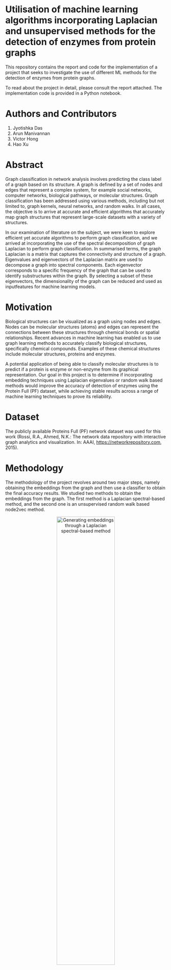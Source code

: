 # Utilisation of machine learning algorithms incorporating Laplacian and unsupervised methods for the detection of enzymes from protein graphs
This repository contains the report and code for the implementation of a project that seeks to investigate the use of different ML methods for the detection of enzymes from protein graphs. 

To read about the project in detail, please consult the report attached. The implementation code is provided in a Python notebook.

# Authors and Contributors
1. Jyotishka Das
2. Arun Manivannan
3. Victor Hong
4. Hao Xu

# Abstract
Graph classification in network analysis involves predicting the class label of a graph based on its structure. A graph is defined by a set of nodes and edges that represent a complex
system, for example social networks, computer networks, biological pathways, or molecular structures. Graph classification has been addressed using various methods, including but not limited to, graph kernels, neural networks, and random walks. In all cases, the objective is to arrive at accurate and efficient algorithms that accurately map graph structures that represent large-scale datasets with a variety of
structures. 

In our examination of literature on the subject, we were keen to explore efficient yet accurate algorithms to perform graph classification, and we arrived at incorporating the use of the spectral decomposition of graph Laplacian to perform graph classification. In summarised terms, the graph Laplacian is a matrix that captures the connectivity and structure of a graph. Eigenvalues and eigenvectors of the Laplacian matrix are used to decompose a graph into spectral components. Each eigenvector corresponds to a specific frequency of the graph that can be used to identify substructures within the
graph. By selecting a subset of these eigenvectors, the dimensionality of the graph can be reduced and used as inputfeatures for machine learning models.

# Motivation
Biological structures can be visualized as a graph using nodes and edges. Nodes can be molecular structures (atoms) and edges can represent the connections between these structures through chemical bonds or spatial relationships. Recent advances in machine learning has enabled us to use graph learning methods to accurately classify biological structures, specifically chemical compounds. Examples of these chemical structures include molecular structures, proteins and enzymes.

A potential application of being able to classify molecular structures is to predict if a protein is enzyme or non-enzyme from its graphical representation. Our goal in this project is to determine if incorporating embedding techniques using Laplacian eigenvalues or random walk based methods would improve the accuracy of detection of enzymes using the Protein Full (PF) dataset, while achieving stable results across a range of machine learning techniques to prove its reliability.

# Dataset
The publicly available Proteins Full (PF) network dataset was used for this work (Rossi, R.A., Ahmed, N.K.: The network data repository
with interactive graph analytics and visualization. In: AAAI, https://networkrepository.com, 2015).

# Methodology
The methodology of the project revolves around two major steps, namely obtaining the embeddings from the graph and then use a classifier to obtain the final accuracy results. We studied two methods to obtain the embeddings from the graph. The first method is a Laplacian spectral-based method, and the second one is an unsupervised random walk based node2vec method.

<div align="center">
<img src="https://github.com/dasjyotishka/Utilisation-of-machine-learning-algorithms-for-the-detection-of-enzymes-from-protein-graphs/assets/55792433/008f290f-df5a-4881-901e-9cb31b6a60aa" alt="Generating embeddings through a Laplacian spectral-based method" width="60%">
   <p><b>Figure 1. Generating embeddings through a Laplacian spectral-based method</b></p>
</div>

# Results
A comparison of the classification accuracy obtained using different approaches are tabulated in Table 1. The rows headers of the table correspond to the algirithms used to generate the embeddings while the column headers correspond to the choice of the machine learning classifier.

  #### Table 1. Comparison of the classification accuracy obtained using different approaches

| Model         | Laplacian Eigenvalues | Node2vec Embeddings |
|---------------|----------|-----------------------|
| Random Forest | 0.75     | 0.68                  | 
| XGBoost       | 0.72     | 0.67                  |     
| CatBoost      | 0.73     | 0.69                  |                     
| SVM           | 0.75     | 0.69                  |                     
| LightGBM      | 0.73     | 0.66                  |                     


We have tried to benchmark our model for the detection of enzymes from protein graphs against many recent state-ofthe- arts deep learning models utilising Graph neural network methods on the same Protein Full (PF) dataset in Table 2. 

  #### Table 2. Comparison of the performance of the classification accuracy with recent “deep learning" based graphical models on the Protein Full dataset
  | Algorithm                                          | Accuracy | Reference               |
|----------------------------------------------------|----------|-------------------------|
| Graph Isomorphism Network (GIN)                    | 0.84     | Xu et al.      |
| Deep Graph Convolutional Neural Network (DGCNN)    | 0.81     | Zhang et al.     |
| Graph Convolutional Network (GCN)                  | 0.76     | Kipf & Welling.  |
| Graph Attention Network (GAT)                      | 0.75     | Velickovic et al.|
| Laplacian embeddings with Random Forest/SVM        | 0.75     | Proposed Method         |

  
  The proposed method gives comparable performance in terms of accuracy when compared with a Graph Attention Network (GAN) or a Graph Convolutional Network (GCN), whereas more complex methods like Graph Isomorphism Network (GIN) or Deep Graph Convolutional Neural Network (DGCNN) gives a better classification accuracy. On the contrary, these deep networks take huge computation time to train their networks.We were unable to find a comparison of the time taken to train the models in the available literatures as a means of benchmarking, but available literatures show that these deep learning algorithms take considerable time for training owing to the repeated number of trials to arrive at the right set of hyperparameters. Also, these deeper networks extract the embeddings from the graph automatically, and as such it puts a question on their human interpretability.



